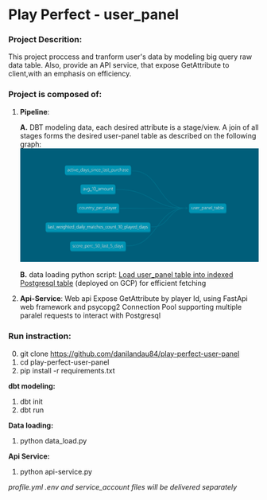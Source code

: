 

# Play Perfect - user_panel 

### Project Descrition:

This project proccess and tranform user's data by modeling big query raw data table.
Also, provide an API service, that expose GetAttribute to client,with an emphasis on efficiency.

### Project is composed of:

1. **Pipeline**: 
   
    **A.** DBT modeling data, each desired attribute is a stage/view. A join of all stages forms the desired user-panel table as described on the following graph: ![model graph](/user_panel_graph.PNG)
    
    **B.** data loading python script:  <ins>Load user_panel table into indexed Postgresql table</ins> (deployed on GCP) for efficient fetching 

2. **Api-Service**: Web api Expose GetAttribute by player Id, using FastApi web framework and psycopg2 Connection Pool supporting multiple paralel requests to interact with Postgresql


### Run instraction:

 0. git clone https://github.com/danilandau84/play-perfect-user-panel
 1. cd play-perfect-user-panel
 2. pip install -r requirements.txt

**dbt modeling:** 
 1. dbt init
 2. dbt run

**Data loading:** 
 1. python data_load.py 

**Api Service:**
 1.  python api-service.py
 
 _profile.yml .env and  service_account files will be delivered separately_





